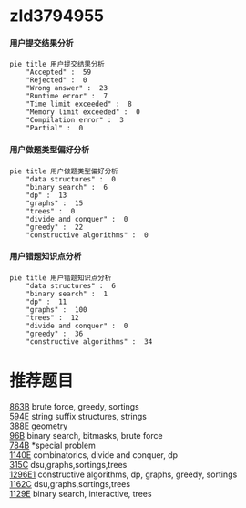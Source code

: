 # zld3794955

<!-- tabs:start -->



#### **用户提交结果分析**

```mermaid
pie title 用户提交结果分析
    "Accepted" :  59
    "Rejected" :  0
    "Wrong answer" :  23
    "Runtime error" :  7
    "Time limit exceeded" :  8
    "Memory limit exceeded" :  0
    "Compilation error" :  3
    "Partial" :  0
```

#### **用户做题类型偏好分析**

```mermaid
pie title 用户做题类型偏好分析
    "data structures" :  0
    "binary search" :  6
    "dp" :  13
    "graphs" :  15
    "trees" :  0
    "divide and conquer" :  0
    "greedy" :  22
    "constructive algorithms" :  0
```
#### **用户错题知识点分析**

```mermaid
pie title 用户错题知识点分析
    "data structures" :  6
    "binary search" :  1
    "dp" :  11
    "graphs" :  100
    "trees" :  12
    "divide and conquer" :  0
    "greedy" :  36
    "constructive algorithms" :  34
```



<!-- tabs:end -->
# 推荐题目
[863B](https://codeforces.com/contest/863/problem/B)		brute force,
                        greedy,
                        sortings		  
[594E](https://codeforces.com/contest/594/problem/E)		string suffix structures,
                        strings		  
[388E](https://codeforces.com/contest/388/problem/E)		geometry		  
[96B](https://codeforces.com/contest/96/problem/B)		binary search,
                        bitmasks,
                        brute force		  
[784B](https://codeforces.com/contest/784/problem/B)		*special problem		  
[1140E](https://codeforces.com/contest/1140/problem/E)		combinatorics,
                        divide and conquer,
                        dp		  
[315C](https://codeforces.com/contest/315/problem/C)		dsu,graphs,sortings,trees		  
[1296E1](https://codeforces.com/contest/1296E/problem/1)		constructive algorithms,
                        dp,
                        graphs,
                        greedy,
                        sortings		  
[1162C](https://codeforces.com/contest/1162/problem/C)		dsu,graphs,sortings,trees		  
[1129E](https://codeforces.com/contest/1129/problem/E)		binary search,
                        interactive,
                        trees		  
